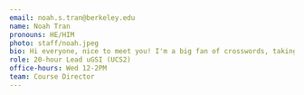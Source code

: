 ```yaml
---
email: noah.s.tran@berkeley.edu
name: Noah Tran
pronouns: HE/HIM
photo: staff/noah.jpeg
bio: Hi everyone, nice to meet you! I'm a big fan of crosswords, taking naps, and Data 8.
role: 20-hour Lead uGSI (UCS2)
office-hours: Wed 12-2PM
team: Course Director
---
```

